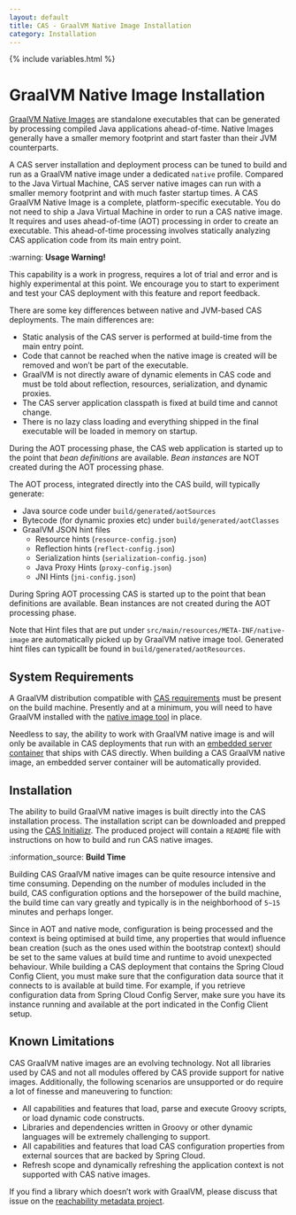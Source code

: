 ```yaml
---
layout: default
title: CAS - GraalVM Native Image Installation
category: Installation
---
```

{% include variables.html %}

# GraalVM Native Image Installation

[GraalVM Native Images](https://www.graalvm.org/native-image/) are standalone executables that can be generated by 
processing compiled Java applications ahead-of-time. Native Images generally have a smaller memory footprint and start faster than their JVM counterparts.

A CAS server installation and deployment process can be tuned to build and run as a GraalVM native image under a dedicated `native` profile. 
Compared to the Java Virtual Machine, CAS server native images can run with a smaller memory footprint and with much faster startup times. 
A CAS GraalVM Native Image is a complete, platform-specific executable. You do not need to ship a Java Virtual Machine in order to 
run a CAS native image. It requires and uses ahead-of-time (AOT) processing in order to 
create an executable. This ahead-of-time processing involves statically analyzing CAS application code from its main entry point.

<div class="alert alert-warning">:warning: <strong>Usage Warning!</strong><p>
This capability is a work in progress, requires a lot of trial and error and is highly experimental at this point. We encourage you to start 
to experiment and test your CAS deployment with this feature and report feedback.</p></div>

There are some key differences between native and JVM-based CAS deployments. The main differences are:

- Static analysis of the CAS server is performed at build-time from the main entry point.
- Code that cannot be reached when the native image is created will be removed and won’t be part of the executable.
- GraalVM is not directly aware of dynamic elements in CAS code and must be told about reflection, resources, serialization, and dynamic proxies.
- The CAS server application classpath is fixed at build time and cannot change.
- There is no lazy class loading and everything shipped in the final executable will be loaded in memory on startup.

During the AOT processing phase, the CAS web application is started up to the point that *bean definitions* 
are available. *Bean instances* are NOT created during the AOT processing phase. 

The AOT process, integrated directly into the CAS build, will typically generate:

- Java source code under `build/generated/aotSources`
- Bytecode (for dynamic proxies etc) under `build/generated/aotClasses`
- GraalVM JSON hint files
  - Resource hints (`resource-config.json`)
  - Reflection hints (`reflect-config.json`)
  - Serialization hints (`serialization-config.json`)
  - Java Proxy Hints (`proxy-config.json`)
  - JNI Hints (`jni-config.json`)

During Spring AOT processing CAS is started up to the point that bean definitions are available. 
Bean instances are not created during the AOT processing phase.

Note that Hint files that are put under `src/main/resources/META-INF/native-image` are automatically picked up by GraalVM native image tool.
Generated hint files can typicallt be found in `build/generated/aotResources`.

## System Requirements

A GraalVM distribution compatible with [CAS requirements](../planning/Installation-Requirements.html) must be present on the build machine.
Presently and at a minimum, you will need to have GraalVM installed with 
the [native image tool](https://www.graalvm.org/latest/reference-manual/native-image/) in place.
     
Needless to say, the ability to work with GraalVM native image is and will only be available in CAS deployments
that run with an [embedded server container](../installation/Configuring-Servlet-Container-Embedded.html) that ships with CAS directly.
When building a CAS GraalVM native image, an embedded server container will be automatically provided.

## Installation

The ability to build GraalVM native images is built directly into the CAS installation process. The installation script
can be downloaded and prepped using the [CAS Initializr](../installation/WAR-Overlay-Initializr.html). The produced project will
contain a `README` file with instructions on how to build and run CAS native images.

<div class="alert alert-info">:information_source: <strong>Build Time</strong><p>
Building CAS GraalVM native images can be quite resource intensive and time consuming. Depending on the number of modules
included in the build, CAS configuration options and the horsepower of the build machine, the build time can vary greatly
and typically is in the neighborhood of <code>5~15</code> minutes and perhaps longer.</p></div>

Since in AOT and native mode, configuration is being processed and the context is being optimised at build time,
any properties that would influence bean creation (such as the ones used within the bootstrap context) should be set
to the same values at build time and runtime to avoid unexpected behaviour. While building a CAS deployment that contains 
the Spring Cloud Config Client, you must make sure that the configuration data source that it connects to is available at build time. 
For example, if you retrieve configuration data from Spring Cloud Config Server, make sure you have its 
instance running and available at the port indicated in the Config Client setup.

## Known Limitations

CAS GraalVM native images are an evolving technology. Not all libraries used by CAS and not all modules offered by CAS
provide support for native images. Additionally, the following scenarios are unsupported or do require a lot of finesse
and maneuvering to function:
         
- All capabilities and features that load, parse and execute Groovy scripts, or load dynamic code constructs.
- Libraries and dependencies written in Groovy or other dynamic languages will be extremely challenging to support.
- All capabilities and features that load CAS configuration properties from external sources that are backed by Spring Cloud.
- Refresh scope and dynamically refreshing the application context is not supported with CAS native images.

If you find a library which doesn’t work with GraalVM, please discuss that issue
on the [reachability metadata project](https://github.com/oracle/graalvm-reachability-metadata).
